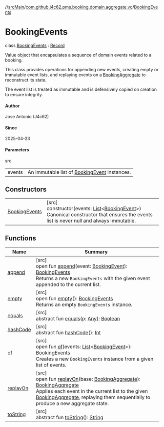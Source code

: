 //[srcMain](../../../index.md)/[com.github.j4c62.pms.booking.domain.aggregate.vo](../index.md)/[BookingEvents](index.md)

# BookingEvents

class [BookingEvents](index.md) : [Record](https://docs.oracle.com/javase/8/docs/api/java/lang/Record.html)

Value object that encapsulates a sequence of domain events related to a booking.

This class provides operations for appending new events, creating empty or immutable event lists, and replaying events
on a [BookingAggregate](../../com.github.j4c62.pms.booking.domain.aggregate/-booking-aggregate/index.md) to reconstruct
its state.

The event list is treated as immutable and is defensively copied on creation to ensure integrity.

#### Author

Jose Antonio (J4c62)

#### Since

2025-04-23

#### Parameters

src

|        |                                                                                                                                   |
|--------|-----------------------------------------------------------------------------------------------------------------------------------|
| events | An immutable list of [BookingEvent](../../com.github.j4c62.pms.booking.domain.aggregate.event/-booking-event/index.md) instances. |

## Constructors

|                                     |                                                                                                                                                                                                                                                                                                        |
|-------------------------------------|--------------------------------------------------------------------------------------------------------------------------------------------------------------------------------------------------------------------------------------------------------------------------------------------------------|
| [BookingEvents](-booking-events.md) | [src]<br>constructor(events: [List](https://docs.oracle.com/javase/8/docs/api/java/util/List.html)&lt;[BookingEvent](../../com.github.j4c62.pms.booking.domain.aggregate.event/-booking-event/index.md)&gt;)<br>Canonical constructor that ensures the events list is never null and always immutable. |

## Functions

| Name                                                                                                                            | Summary                                                                                                                                                                                                                                                                                                                                                                                                                                                                              |
|---------------------------------------------------------------------------------------------------------------------------------|--------------------------------------------------------------------------------------------------------------------------------------------------------------------------------------------------------------------------------------------------------------------------------------------------------------------------------------------------------------------------------------------------------------------------------------------------------------------------------------|
| [append](append.md)                                                                                                             | [src]<br>open fun [append](append.md)(event: [BookingEvent](../../com.github.j4c62.pms.booking.domain.aggregate.event/-booking-event/index.md)): [BookingEvents](index.md)<br>Returns a new `BookingEvents` with the given event appended to the current list.                                                                                                                                                                                                                       |
| [empty](empty.md)                                                                                                               | [src]<br>open fun [empty](empty.md)(): [BookingEvents](index.md)<br>Returns an empty `BookingEvents` instance.                                                                                                                                                                                                                                                                                                                                                                       |
| [equals](../../com.github.j4c62.pms.booking.domain.aggregate/-booking-aggregate/index.md#-1797860926%2FFunctions%2F-748457715)  | [src]<br>abstract fun [equals](../../com.github.j4c62.pms.booking.domain.aggregate/-booking-aggregate/index.md#-1797860926%2FFunctions%2F-748457715)(p: [Any](https://kotlinlang.org/api/core/kotlin-stdlib/kotlin/-any/index.html)): [Boolean](https://kotlinlang.org/api/core/kotlin-stdlib/kotlin/-boolean/index.html)                                                                                                                                                            |
| [hashCode](../../com.github.j4c62.pms.booking.domain.aggregate/-booking-aggregate/index.md#1761002009%2FFunctions%2F-748457715) | [src]<br>abstract fun [hashCode](../../com.github.j4c62.pms.booking.domain.aggregate/-booking-aggregate/index.md#1761002009%2FFunctions%2F-748457715)(): [Int](https://kotlinlang.org/api/core/kotlin-stdlib/kotlin/-int/index.html)                                                                                                                                                                                                                                                 |
| [of](of.md)                                                                                                                     | [src]<br>open fun [of](of.md)(events: [List](https://docs.oracle.com/javase/8/docs/api/java/util/List.html)&lt;[BookingEvent](../../com.github.j4c62.pms.booking.domain.aggregate.event/-booking-event/index.md)&gt;): [BookingEvents](index.md)<br>Creates a new `BookingEvents` instance from a given list of events.                                                                                                                                                              |
| [replayOn](replay-on.md)                                                                                                        | [src]<br>open fun [replayOn](replay-on.md)(base: [BookingAggregate](../../com.github.j4c62.pms.booking.domain.aggregate/-booking-aggregate/index.md)): [BookingAggregate](../../com.github.j4c62.pms.booking.domain.aggregate/-booking-aggregate/index.md)<br>Applies each event in the current list to the given [BookingAggregate](../../com.github.j4c62.pms.booking.domain.aggregate/-booking-aggregate/index.md), replaying them sequentially to produce a new aggregate state. |
| [toString](../../com.github.j4c62.pms.booking.domain.aggregate/-booking-aggregate/index.md#1582835944%2FFunctions%2F-748457715) | [src]<br>abstract fun [toString](../../com.github.j4c62.pms.booking.domain.aggregate/-booking-aggregate/index.md#1582835944%2FFunctions%2F-748457715)(): [String](https://docs.oracle.com/javase/8/docs/api/java/lang/String.html)                                                                                                                                                                                                                                                   |